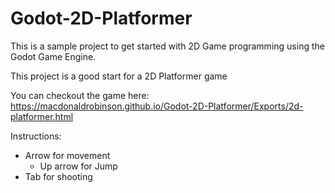 # Godot-2D-Platformer
This is a sample project to get started with 2D Game programming using the Godot Game Engine.

This project is a good start for a 2D Platformer game

You can checkout the game here: https://macdonaldrobinson.github.io/Godot-2D-Platformer/Exports/2d-platformer.html

Instructions:
- Arrow for movement
  - Up arrow for Jump
- Tab for shooting
